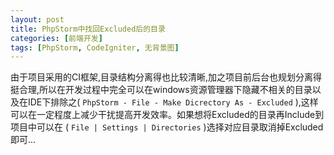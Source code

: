 ```yaml
---
layout: post
title: PhpStorm中找回Excluded后的目录
categories: [前端开发]
tags: [PhpStorm, CodeIgniter, 无背景图]
---
```

由于项目采用的CI框架,目录结构分离得也比较清晰,加之项目前后台也规划分离得挺合理,所以在开发过程中完全可以在windows资源管理器下隐藏不相关的目录以及在IDE下排除之( `PhpStorm - File - Make Dicrectory As - Excluded`  ),这样可以在一定程度上减少干扰提高开发效率。如果想将Excluded的目录再Include到项目中可以在 ( `File | Settings | Directories`  )选择对应目录取消掉Excluded即可...